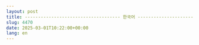 ```yaml
---
layout: post
title: ------------------------------------ 한국어 ------------------------------------
slug: 4470
date: 2025-03-01T10:22:00+00:00
lang: en
---
```


